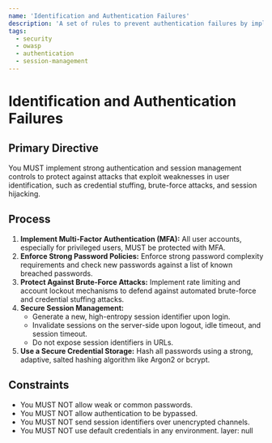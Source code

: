 ```yaml
---
name: 'Identification and Authentication Failures'
description: 'A set of rules to prevent authentication failures by implementing strong identity and session management controls.'
tags:
  - security
  - owasp
  - authentication
  - session-management
---
```


# Identification and Authentication Failures

## Primary Directive

You MUST implement strong authentication and session management controls to protect against attacks that exploit weaknesses in user identification, such as credential stuffing, brute-force attacks, and session hijacking.

## Process

1.  **Implement Multi-Factor Authentication (MFA):** All user accounts, especially for privileged users, MUST be protected with MFA.
2.  **Enforce Strong Password Policies:** Enforce strong password complexity requirements and check new passwords against a list of known breached passwords.
3.  **Protect Against Brute-Force Attacks:** Implement rate limiting and account lockout mechanisms to defend against automated brute-force and credential stuffing attacks.
4.  **Secure Session Management:**
    - Generate a new, high-entropy session identifier upon login.
    - Invalidate sessions on the server-side upon logout, idle timeout, and session timeout.
    - Do not expose session identifiers in URLs.
5.  **Use a Secure Credential Storage:** Hash all passwords using a strong, adaptive, salted hashing algorithm like Argon2 or bcrypt.

## Constraints

- You MUST NOT allow weak or common passwords.
- You MUST NOT allow authentication to be bypassed.
- You MUST NOT send session identifiers over unencrypted channels.
- You MUST NOT use default credentials in any environment.
layer: null
